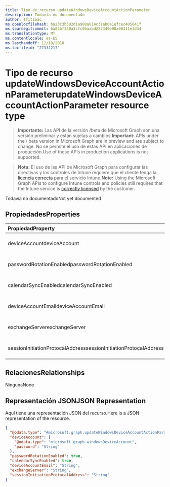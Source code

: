 ```yaml
---
title: Tipo de recurso updateWindowsDeviceAccountActionParameter
description: Todavía no documentado
author: tfitzmac
ms.openlocfilehash: ba23c3b302d1a988a814c31ab0a1efcec405641f
ms.sourcegitcommit: 6a82bf240a3cfc0baabd227349e08a08311e3d44
ms.translationtype: MT
ms.contentlocale: es-ES
ms.lasthandoff: 12/18/2018
ms.locfileid: "27332217"
---
```

# <a name="updatewindowsdeviceaccountactionparameter-resource-type"></a><span data-ttu-id="f7a66-103">Tipo de recurso updateWindowsDeviceAccountActionParameter</span><span class="sxs-lookup"><span data-stu-id="f7a66-103">updateWindowsDeviceAccountActionParameter resource type</span></span>

> <span data-ttu-id="f7a66-104">**Importante:** Las API de la versión /beta de Microsoft Graph son una versión preliminar y están sujetas a cambios.</span><span class="sxs-lookup"><span data-stu-id="f7a66-104">**Important:** APIs under the / beta version in Microsoft Graph are in preview and are subject to change.</span></span> <span data-ttu-id="f7a66-105">No se permite el uso de estas API en aplicaciones de producción.</span><span class="sxs-lookup"><span data-stu-id="f7a66-105">Use of these APIs in production applications is not supported.</span></span>

> <span data-ttu-id="f7a66-106">**Nota:** El uso de las API de Microsoft Graph para configurar las directivas y los controles de Intune requiere que el cliente tenga la [licencia correcta](https://go.microsoft.com/fwlink/?linkid=839381) para el servicio Intune.</span><span class="sxs-lookup"><span data-stu-id="f7a66-106">**Note:** Using the Microsoft Graph APIs to configure Intune controls and policies still requires that the Intune service is [correctly licensed](https://go.microsoft.com/fwlink/?linkid=839381) by the customer.</span></span>

<span data-ttu-id="f7a66-107">Todavía no documentado</span><span class="sxs-lookup"><span data-stu-id="f7a66-107">Not yet documented</span></span>
## <a name="properties"></a><span data-ttu-id="f7a66-108">Propiedades</span><span class="sxs-lookup"><span data-stu-id="f7a66-108">Properties</span></span>
|<span data-ttu-id="f7a66-109">Propiedad</span><span class="sxs-lookup"><span data-stu-id="f7a66-109">Property</span></span>|<span data-ttu-id="f7a66-110">Tipo</span><span class="sxs-lookup"><span data-stu-id="f7a66-110">Type</span></span>|<span data-ttu-id="f7a66-111">Descripción</span><span class="sxs-lookup"><span data-stu-id="f7a66-111">Description</span></span>|
|:---|:---|:---|
|<span data-ttu-id="f7a66-112">deviceAccount</span><span class="sxs-lookup"><span data-stu-id="f7a66-112">deviceAccount</span></span>|[<span data-ttu-id="f7a66-113">windowsDeviceAccount</span><span class="sxs-lookup"><span data-stu-id="f7a66-113">windowsDeviceAccount</span></span>](../resources/intune-devices-windowsdeviceaccount.md)|<span data-ttu-id="f7a66-114">Todavía no documentado</span><span class="sxs-lookup"><span data-stu-id="f7a66-114">Not yet documented</span></span>|
|<span data-ttu-id="f7a66-115">passwordRotationEnabled</span><span class="sxs-lookup"><span data-stu-id="f7a66-115">passwordRotationEnabled</span></span>|<span data-ttu-id="f7a66-116">Booleano</span><span class="sxs-lookup"><span data-stu-id="f7a66-116">Boolean</span></span>|<span data-ttu-id="f7a66-117">Todavía no documentado</span><span class="sxs-lookup"><span data-stu-id="f7a66-117">Not yet documented</span></span>|
|<span data-ttu-id="f7a66-118">calendarSyncEnabled</span><span class="sxs-lookup"><span data-stu-id="f7a66-118">calendarSyncEnabled</span></span>|<span data-ttu-id="f7a66-119">Booleano</span><span class="sxs-lookup"><span data-stu-id="f7a66-119">Boolean</span></span>|<span data-ttu-id="f7a66-120">Todavía no documentado</span><span class="sxs-lookup"><span data-stu-id="f7a66-120">Not yet documented</span></span>|
|<span data-ttu-id="f7a66-121">deviceAccountEmail</span><span class="sxs-lookup"><span data-stu-id="f7a66-121">deviceAccountEmail</span></span>|<span data-ttu-id="f7a66-122">cadena</span><span class="sxs-lookup"><span data-stu-id="f7a66-122">String</span></span>|<span data-ttu-id="f7a66-123">Todavía no documentado</span><span class="sxs-lookup"><span data-stu-id="f7a66-123">Not yet documented</span></span>|
|<span data-ttu-id="f7a66-124">exchangeServer</span><span class="sxs-lookup"><span data-stu-id="f7a66-124">exchangeServer</span></span>|<span data-ttu-id="f7a66-125">cadena</span><span class="sxs-lookup"><span data-stu-id="f7a66-125">String</span></span>|<span data-ttu-id="f7a66-126">Todavía no documentado</span><span class="sxs-lookup"><span data-stu-id="f7a66-126">Not yet documented</span></span>|
|<span data-ttu-id="f7a66-127">sessionInitiationProtocalAddress</span><span class="sxs-lookup"><span data-stu-id="f7a66-127">sessionInitiationProtocalAddress</span></span>|<span data-ttu-id="f7a66-128">cadena</span><span class="sxs-lookup"><span data-stu-id="f7a66-128">String</span></span>|<span data-ttu-id="f7a66-129">Todavía no documentado</span><span class="sxs-lookup"><span data-stu-id="f7a66-129">Not yet documented</span></span>|

## <a name="relationships"></a><span data-ttu-id="f7a66-130">Relaciones</span><span class="sxs-lookup"><span data-stu-id="f7a66-130">Relationships</span></span>
<span data-ttu-id="f7a66-131">Ninguna</span><span class="sxs-lookup"><span data-stu-id="f7a66-131">None</span></span>
## <a name="json-representation"></a><span data-ttu-id="f7a66-132">Representación JSON</span><span class="sxs-lookup"><span data-stu-id="f7a66-132">JSON Representation</span></span>
<span data-ttu-id="f7a66-133">Aquí tiene una representación JSON del recurso.</span><span class="sxs-lookup"><span data-stu-id="f7a66-133">Here is a JSON representation of the resource.</span></span>
<!-- {
  "blockType": "resource",
  "@odata.type": "microsoft.graph.updateWindowsDeviceAccountActionParameter"
}
-->
``` json
{
  "@odata.type": "#microsoft.graph.updateWindowsDeviceAccountActionParameter",
  "deviceAccount": {
    "@odata.type": "microsoft.graph.windowsDeviceAccount",
    "password": "String"
  },
  "passwordRotationEnabled": true,
  "calendarSyncEnabled": true,
  "deviceAccountEmail": "String",
  "exchangeServer": "String",
  "sessionInitiationProtocalAddress": "String"
}
```





